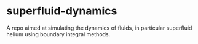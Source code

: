 # superfluid-dynamics
A repo aimed at simulating the dynamics of fluids, in particular superfluid helium using boundary integral methods.
